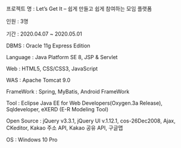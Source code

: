 프로젝트 명 : Let’s Get It – 쉽게 만들고 쉽게 참여하는 모임 플랫폼

인원 : 3명

기간 : 2020.04.07 ~ 2020.05.01

DBMS : Oracle 11g Express Edition

Language : Java Platform SE 8, JSP & Servlet

Web : HTML5, CSS/CSS3, JavaScript

WAS : Apache Tomcat 9.0

FrameWork : Spring, MyBatis, Android FrameWork

Tool : Eclipse Java EE for Web Developers(Oxygen.3a Release), Sqldeveloper, eXERD (E-R Modeling Tool)

Open Source : jQuery v3.3.1, jQuery UI v.1.12.1, cos-26Dec2008, Ajax, CKeditor, Kakao 주소 API, Kakao 공유 API, 구글맵

OS : Windows 10 Pro